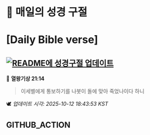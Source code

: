 # 🙏 매일의 성경 구절
# [Daily Bible verse]
## [![README에 성경구절 업데이트](https://github.com/DONGSUKA/first_test/actions/workflows/update-readme-bible.yml/badge.svg)](https://github.com/DONGSUKA/first_test/actions/workflows/update-readme-bible.yml)
<!-- START_BIBLE_VERSE -->
📖 **열왕기상 21:14**
> 이세벨에게 통보하기를 나봇이 돌에 맞아 죽었나이다 하니

🕊️ _업데이트 시각: 2025-10-12 18:43:53 KST_
  <!-- END_BIBLE_VERSE -->
## GITHUB_ACTION
